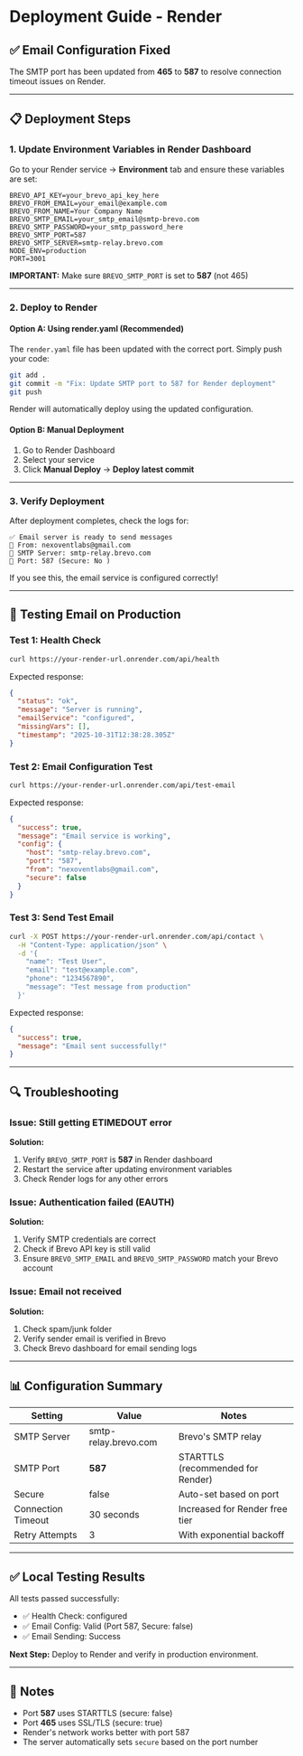 # Deployment Guide - Render

## ✅ Email Configuration Fixed

The SMTP port has been updated from **465** to **587** to resolve connection timeout issues on Render.

---

## 📋 Deployment Steps

### 1. Update Environment Variables in Render Dashboard

Go to your Render service → **Environment** tab and ensure these variables are set:

```
BREVO_API_KEY=your_brevo_api_key_here
BREVO_FROM_EMAIL=your_email@example.com
BREVO_FROM_NAME=Your Company Name
BREVO_SMTP_EMAIL=your_smtp_email@smtp-brevo.com
BREVO_SMTP_PASSWORD=your_smtp_password_here
BREVO_SMTP_PORT=587
BREVO_SMTP_SERVER=smtp-relay.brevo.com
NODE_ENV=production
PORT=3001
```

**IMPORTANT:** Make sure `BREVO_SMTP_PORT` is set to **587** (not 465)

---

### 2. Deploy to Render

#### Option A: Using render.yaml (Recommended)
The `render.yaml` file has been updated with the correct port. Simply push your code:

```bash
git add .
git commit -m "Fix: Update SMTP port to 587 for Render deployment"
git push
```

Render will automatically deploy using the updated configuration.

#### Option B: Manual Deployment
1. Go to Render Dashboard
2. Select your service
3. Click **Manual Deploy** → **Deploy latest commit**

---

### 3. Verify Deployment

After deployment completes, check the logs for:

```
✅ Email server is ready to send messages
📧 From: nexoventlabs@gmail.com
🔧 SMTP Server: smtp-relay.brevo.com
🔌 Port: 587 (Secure: No )
```

If you see this, the email service is configured correctly!

---

## 🧪 Testing Email on Production

### Test 1: Health Check
```bash
curl https://your-render-url.onrender.com/api/health
```

Expected response:
```json
{
  "status": "ok",
  "message": "Server is running",
  "emailService": "configured",
  "missingVars": [],
  "timestamp": "2025-10-31T12:38:28.305Z"
}
```

### Test 2: Email Configuration Test
```bash
curl https://your-render-url.onrender.com/api/test-email
```

Expected response:
```json
{
  "success": true,
  "message": "Email service is working",
  "config": {
    "host": "smtp-relay.brevo.com",
    "port": "587",
    "from": "nexoventlabs@gmail.com",
    "secure": false
  }
}
```

### Test 3: Send Test Email
```bash
curl -X POST https://your-render-url.onrender.com/api/contact \
  -H "Content-Type: application/json" \
  -d '{
    "name": "Test User",
    "email": "test@example.com",
    "phone": "1234567890",
    "message": "Test message from production"
  }'
```

Expected response:
```json
{
  "success": true,
  "message": "Email sent successfully!"
}
```

---

## 🔍 Troubleshooting

### Issue: Still getting ETIMEDOUT error

**Solution:**
1. Verify `BREVO_SMTP_PORT` is **587** in Render dashboard
2. Restart the service after updating environment variables
3. Check Render logs for any other errors

### Issue: Authentication failed (EAUTH)

**Solution:**
1. Verify SMTP credentials are correct
2. Check if Brevo API key is still valid
3. Ensure `BREVO_SMTP_EMAIL` and `BREVO_SMTP_PASSWORD` match your Brevo account

### Issue: Email not received

**Solution:**
1. Check spam/junk folder
2. Verify sender email is verified in Brevo
3. Check Brevo dashboard for email sending logs

---

## 📊 Configuration Summary

| Setting | Value | Notes |
|---------|-------|-------|
| SMTP Server | smtp-relay.brevo.com | Brevo's SMTP relay |
| SMTP Port | **587** | STARTTLS (recommended for Render) |
| Secure | false | Auto-set based on port |
| Connection Timeout | 30 seconds | Increased for Render free tier |
| Retry Attempts | 3 | With exponential backoff |

---

## ✅ Local Testing Results

All tests passed successfully:

- ✅ Health Check: configured
- ✅ Email Config: Valid (Port 587, Secure: false)
- ✅ Email Sending: Success

**Next Step:** Deploy to Render and verify in production environment.

---

## 📝 Notes

- Port **587** uses STARTTLS (secure: false)
- Port **465** uses SSL/TLS (secure: true)
- Render's network works better with port 587
- The server automatically sets `secure` based on the port number
